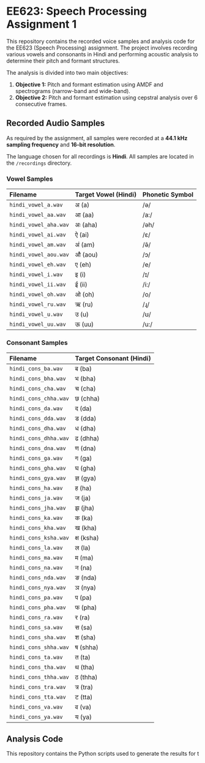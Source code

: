 # EE623: Speech Processing Assignment 1

This repository contains the recorded voice samples and analysis code for the EE623 (Speech Processing) assignment. The project involves recording various vowels and consonants in Hindi and performing acoustic analysis to determine their pitch and formant structures.

The analysis is divided into two main objectives:
1.  **Objective 1:** Pitch and formant estimation using AMDF and spectrograms (narrow-band and wide-band).
2.  **Objective 2:** Pitch and formant estimation using cepstral analysis over 6 consecutive frames.

## Recorded Audio Samples

As required by the assignment, all samples were recorded at a **44.1 kHz sampling frequency** and **16-bit resolution**.

The language chosen for all recordings is **Hindi**. All samples are located in the `/recordings` directory.

### Vowel Samples

| Filename | Target Vowel (Hindi) | Phonetic Symbol |
| :--- | :--- | :--- |
| `hindi_vowel_a.wav` | अ (a) | /ə/ |
| `hindi_vowel_aa.wav` | आ (aa) | /a:/ |
| `hindi_vowel_aha.wav` | अः (aha) | /əh/ |
| `hindi_vowel_ai.wav` | ऐ (ai) | /ɛ/ |
| `hindi_vowel_am.wav` | अं (am) | /ə̃/ |
| `hindi_vowel_aou.wav` | औ (aou) | /ɔ/ |
| `hindi_vowel_eh.wav` | ए (eh) | /e/ |
| `hindi_vowel_i.wav` | इ (i) | /ɪ/ |
| `hindi_vowel_ii.wav` | ई (ii) | /i:/ |
| `hindi_vowel_oh.wav` | ओ (oh) | /o/ |
| `hindi_vowel_ru.wav` | ऋ (ru) | /ɻ/ |
| `hindi_vowel_u.wav` | उ (u) | /ʊ/ |
| `hindi_vowel_uu.wav` | ऊ (uu) | /u:/ |

### Consonant Samples

| Filename | Target Consonant (Hindi) |
| :--- | :--- |
| `hindi_cons_ba.wav` | ब (ba) |
| `hindi_cons_bha.wav` | भ (bha) |
| `hindi_cons_cha.wav` | च (cha) |
| `hindi_cons_chha.wav` | छ (chha) |
| `hindi_cons_da.wav` | द (da) |
| `hindi_cons_dda.wav` | ड (dda) |
| `hindi_cons_dha.wav` | ध (dha) |
| `hindi_cons_dhha.wav` | ढ (dhha) |
| `hindi_cons_dna.wav` | ण (dna) |
| `hindi_cons_ga.wav` | ग (ga) |
| `hindi_cons_gha.wav` | घ (gha) |
| `hindi_cons_gya.wav` | ज्ञ (gya) |
| `hindi_cons_ha.wav` | ह (ha) |
| `hindi_cons_ja.wav` | ज (ja) |
| `hindi_cons_jha.wav` | झ (jha) |
| `hindi_cons_ka.wav` | क (ka) |
| `hindi_cons_kha.wav` | ख (kha) |
| `hindi_cons_ksha.wav` | क्ष (ksha) |
| `hindi_cons_la.wav` | ल (la) |
| `hindi_cons_ma.wav` | म (ma) |
| `hindi_cons_na.wav` | न (na) |
| `hindi_cons_nda.wav` | ङ (nda) |
| `hindi_cons_nya.wav` | ञ (nya) |
| `hindi_cons_pa.wav` | प (pa) |
| `hindi_cons_pha.wav` | फ (pha) |
| `hindi_cons_ra.wav` | र (ra) |
| `hindi_cons_sa.wav` | स (sa) |
| `hindi_cons_sha.wav` | श (sha) |
| `hindi_cons_shha.wav` | ष (shha) |
| `hindi_cons_ta.wav` | त (ta) |
| `hindi_cons_tha.wav` | थ (tha) |
| `hindi_cons_thha.wav` | ठ (thha) |
| `hindi_cons_tra.wav` | त्र (tra) |
| `hindi_cons_tta.wav` | ट (tta) |
| `hindi_cons_va.wav` | व (va) |
| `hindi_cons_ya.wav` | य (ya) |

## Analysis Code





This repository contains the Python scripts used to generate the results for t
